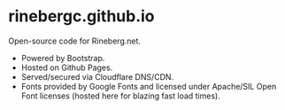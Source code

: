 # rinebergc.github.io
Open-source code for Rineberg.net.

- Powered by Bootstrap.
- Hosted on Github Pages.
- Served/secured via Cloudflare DNS/CDN.
- Fonts provided by Google Fonts and licensed under Apache/SIL Open Font licenses (hosted here for blazing fast load times).

